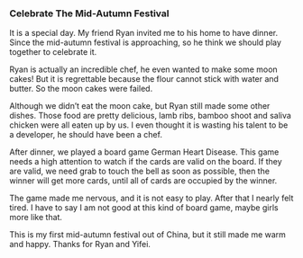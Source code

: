 ### Celebrate The Mid-Autumn Festival
It is a special day. My friend Ryan invited me to his home to have dinner. Since the mid-autumn festival is approaching, so he think we should play together to celebrate it.

Ryan is actually an incredible chef, he even wanted to make some moon cakes! But it is regrettable because the flour cannot stick with water and butter. So the moon cakes were failed.

Although we didn’t eat the moon cake, but Ryan still made some other dishes. Those food are pretty delicious, lamb ribs, bamboo shoot and saliva chicken were all eaten up by us. I even thought it is wasting his talent to be a developer, he should have been a chef.

After dinner, we played a board game German Heart Disease. This game needs a high attention to watch if the cards are valid on the board. If they are valid, we need grab to touch the bell as soon as possible, then the winner will get more cards, until all of cards are occupied by the winner.

The game made me nervous, and it is not easy to play. After that I nearly felt tired. I have to say I am not good at this kind of board game, maybe girls more like that.

This is my first mid-autumn festival out of China, but it still made me warm and happy. Thanks for Ryan and Yifei.

